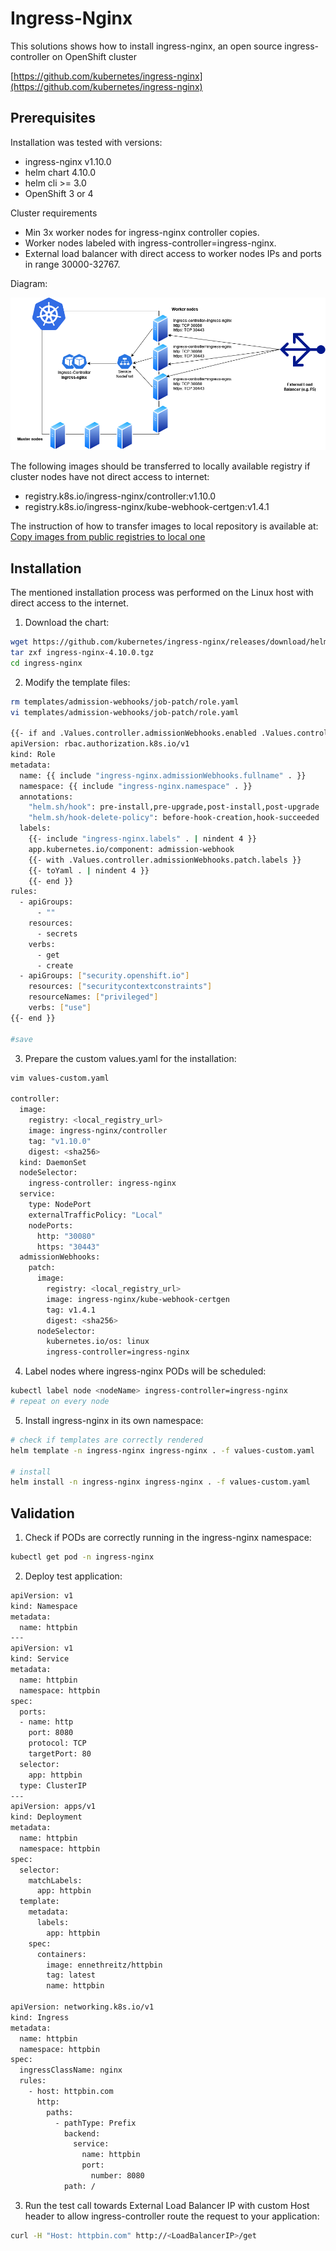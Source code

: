 # Ingress-Nginx

This solutions shows how to install ingress-nginx, an open source ingress-controller on OpenShift cluster

[https://github.com/kubernetes/ingress-nginx](https://github.com/kubernetes/ingress-nginx)

## Prerequisites

Installation was tested with versions:
- ingress-nginx v1.10.0
- helm chart 4.10.0
- helm cli >= 3.0
- OpenShift 3 or 4

Cluster requirements
- Min 3x worker nodes for ingress-nginx controller copies.
- Worker nodes labeled with ingress-controller=ingress-nginx.
- External load balancer with direct access to worker nodes IPs and ports in range 30000-32767.

Diagram:

![ingress-nginx schema](ingress-nginx-openshift.drawio.png "ingress-nginx")

The following images should be transferred to locally available registry if cluster nodes have not direct access to internet:
- registry.k8s.io/ingress-nginx/controller:v1.10.0
- registry.k8s.io/ingress-nginx/kube-webhook-certgen:v1.4.1

The instruction of how to transfer images to local repository is available at: [Copy images from public registries to local one](../podman/podman-copy-images.md)

## Installation

The mentioned installation process was performed on the Linux host with direct access to the internet.

1. Download the chart:

```bash
wget https://github.com/kubernetes/ingress-nginx/releases/download/helm-chart-4.10.0/ingress-nginx-4.10.0.tgz
tar zxf ingress-nginx-4.10.0.tgz
cd ingress-nginx
```

2. Modify the template files:

```bash
rm templates/admission-webhooks/job-patch/role.yaml
vi templates/admission-webhooks/job-patch/role.yaml

{{- if and .Values.controller.admissionWebhooks.enabled .Values.controller.admissionWebhooks.patch.enabled (not .Values.controller.admissionWebhooks.certManager.enabled) -}}
apiVersion: rbac.authorization.k8s.io/v1
kind: Role
metadata:
  name: {{ include "ingress-nginx.admissionWebhooks.fullname" . }}
  namespace: {{ include "ingress-nginx.namespace" . }}
  annotations:
    "helm.sh/hook": pre-install,pre-upgrade,post-install,post-upgrade
    "helm.sh/hook-delete-policy": before-hook-creation,hook-succeeded
  labels:
    {{- include "ingress-nginx.labels" . | nindent 4 }}
    app.kubernetes.io/component: admission-webhook
    {{- with .Values.controller.admissionWebhooks.patch.labels }}
    {{- toYaml . | nindent 4 }}
    {{- end }}
rules:
  - apiGroups:
      - ""
    resources:
      - secrets
    verbs:
      - get
      - create
  - apiGroups: ["security.openshift.io"]
    resources: ["securitycontextconstraints"]
    resourceNames: ["privileged"]
    verbs: ["use"]
{{- end }}

#save 
```

3. Prepare the custom values.yaml for the installation:

```bash
vim values-custom.yaml

controller:
  image:
    registry: <local_registry_url>
    image: ingress-nginx/controller
    tag: "v1.10.0"
    digest: <sha256>
  kind: DaemonSet
  nodeSelector:
    ingress-controller: ingress-nginx
  service:
    type: NodePort
    externalTrafficPolicy: "Local"
    nodePorts:
      http: "30080"
      https: "30443"
  admissionWebhooks:
    patch:
      image:
        registry: <local_registry_url>
        image: ingress-nginx/kube-webhook-certgen
        tag: v1.4.1
        digest: <sha256>
      nodeSelector:
        kubernetes.io/os: linux
        ingress-controller=ingress-nginx
```

4. Label nodes where ingress-nginx PODs will be scheduled:

```bash
kubectl label node <nodeName> ingress-controller=ingress-nginx
# repeat on every node
```

5. Install ingress-nginx in its own namespace:

```bash
# check if templates are correctly rendered
helm template -n ingress-nginx ingress-nginx . -f values-custom.yaml

# install
helm install -n ingress-nginx ingress-nginx . -f values-custom.yaml
```

## Validation

1. Check if PODs are correctly running in the ingress-nginx namespace:

```bash
kubectl get pod -n ingress-nginx
```

2. Deploy test application:

```bash
apiVersion: v1
kind: Namespace
metadata:
  name: httpbin
---
apiVersion: v1
kind: Service
metadata:
  name: httpbin
  namespace: httpbin
spec:
  ports:
  - name: http
    port: 8080
    protocol: TCP
    targetPort: 80
  selector:
    app: httpbin
  type: ClusterIP
---
apiVersion: apps/v1
kind: Deployment
metadata:
  name: httpbin
  namespace: httpbin
spec:
  selector:
    matchLabels:
      app: httpbin
  template:
    metadata:
      labels:
        app: httpbin
    spec:
      containers:
        image: ennethreitz/httpbin
		tag: latest
        name: httpbin

apiVersion: networking.k8s.io/v1
kind: Ingress
metadata:
  name: httpbin
  namespace: httpbin
spec:
  ingressClassName: nginx
  rules:
    - host: httpbin.com
      http:
        paths:
          - pathType: Prefix
            backend:
              service:
                name: httpbin
                port:
                  number: 8080
            path: /
```

3. Run the test call towards External Load Balancer IP with custom Host header to allow ingress-controller route the request to your application:

```bash
curl -H "Host: httpbin.com" http://<LoadBalancerIP>/get
```